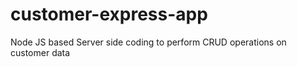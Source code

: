 # customer-express-app
Node JS based Server side coding to perform CRUD operations on customer data
